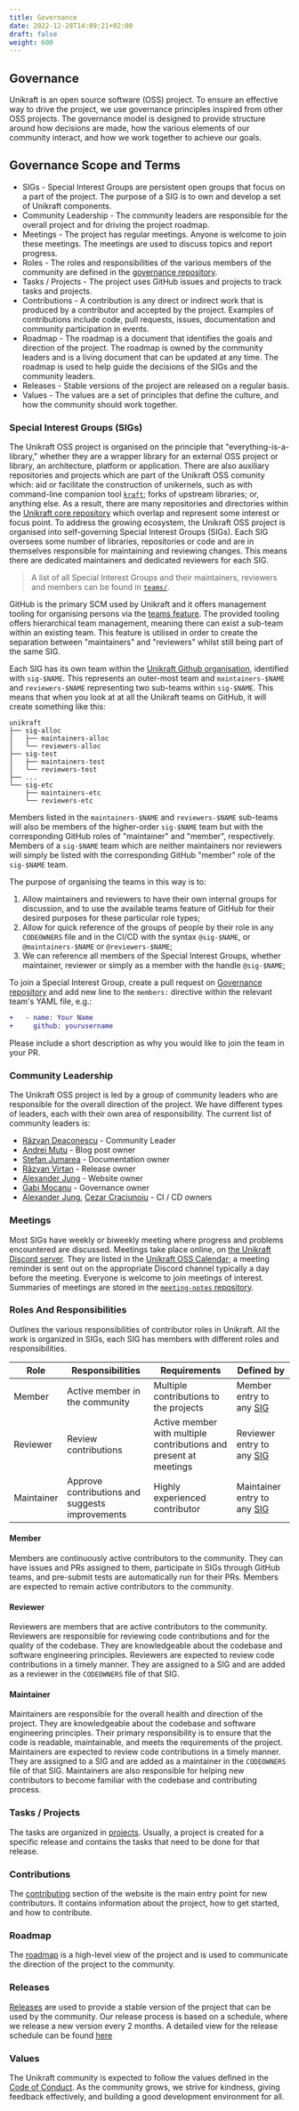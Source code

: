 ```yaml
---
title: Governance
date: 2022-12-28T14:09:21+02:00
draft: false
weight: 600
---
```


## Governance

Unikraft is an open source software (OSS) project.
To ensure an effective way to drive the project, we use governance principles inspired from other OSS projects.
The governance model is designed to provide structure around how decisions are made, how the various elements of our community interact, and how we work together to achieve our goals.

##  Governance Scope and Terms

- SIGs - Special Interest Groups are persistent open groups that focus on a part of the project. The purpose of a SIG is to own and develop a set of Unikraft components.
- Community Leadership - The community leaders are responsible for the overall project and for driving the project roadmap.
- Meetings - The project has regular meetings. Anyone is welcome to join these meetings. The meetings are used to discuss topics and report progress.
- Roles - The roles and responsibilities of the various members of the community are defined in the [governance repository](https://github.com/unikraft/governance).
- Tasks / Projects - The project uses GitHub issues and projects to track tasks and projects. 
- Contributions - A contribution is any direct or indirect work that is produced by a contributor and accepted by the project. Examples of contributions include code, pull requests, issues, documentation and community participation in events.
- Roadmap - The roadmap is a document that identifies the goals and direction of the project. The roadmap is owned by the community leaders and is a living document that can be updated at any time. The roadmap is used to help guide the decisions of the SIGs and the community leaders.
- Releases - Stable versions of the project are released on a regular basis.
- Values - The values are a set of principles that define the culture, and how the community should work together.

### Special Interest Groups (SIGs)

The Unikraft OSS project is organised on the principle that "everything-is-a-library," whether they are a wrapper library for an external OSS project or library, an architecture, platform or application.
There are also auxiliary repositories and projects which are part of the Unikraft OSS comunity which: aid or facilitate the construction of unikernels, such as with command-line companion tool [`kraft`](https://github.com/unikraft/kraft); forks of upstream libraries; or, anything else.
As a result, there are many repositories and directories within the [Unikraft core repository](https://github.com/unikraft/unikraft) which overlap and represent some interest or focus point.
To address the growing ecosystem, the Unikraft OSS project is organised into self-governing Special Interest Groups (SIGs).
Each SIG oversees some number of libraries, repositories or code and are in themselves responsible for maintaining and reviewing changes.
This means there are dedicated maintainers and dedicated reviewers for each SIG.

 > A list of all Special Interest Groups and their maintainers, reviewers and members can be found in [`teams/`](https://github.com/unikraft/governance/tree/main/teams).

GitHub is the primary SCM used by Unikraft and it offers management tooling for organising persons via the [teams feature](https://docs.github.com/en/organizations/organizing-members-into-teams/about-teams).
The provided tooling offers hierarchical team management, meaning there can exist a sub-team within an existing team.
This feature is utilised in order to create the separation between "maintainers" and "reviewers" whilst still being part of the same SIG.


Each SIG has its own team within the [Unikraft Github organisation](https://github.com/unikraft), identified with `sig-$NAME`.
This represents an outer-most team and `maintainers-$NAME` and `reviewers-$NAME` representing two sub-teams within `sig-$NAME`.
This means that when you look at at all the Unikraft teams on GitHub, it will create something like this:

```
unikraft
├── sig-alloc
│   ├── maintainers-alloc
│   └── reviewers-alloc
├── sig-test
│   ├── maintainers-test
│   └── reviewers-test
├── ...
└── sig-etc
    ├── maintainers-etc
    └── reviewers-etc
```

Members listed in the `maintainers-$NAME` and `reviewers-$NAME` sub-teams will also be members of the higher-order `sig-$NAME` team but with the corresponding GitHub roles of "maintainer" and "member", respectively.
Members of a `sig-$NAME` team which are neither maintainers nor reviewers will simply be listed with the corresponding GitHub "member" role of the `sig-$NAME` team.

The purpose of organising the teams in this way is to:

1. Allow maintainers and reviewers to have their own internal groups for discussion, and to use the available teams feature of GitHub for their desired purposes for these particular role types;
2. Allow for quick reference of the groups of people by their role in any `CODEOWNERS` file and in the CI/CD with the syntax `@sig-$NAME`, or `@maintainers-$NAME` or `@reviewers-$NAME`;
3. We can reference all members of the Special Interest Groups, whether maintainer, reviewer or simply as a member with the handle `@sig-$NAME`;

To join a Special Interest Group, create a pull request on [Governance repository](https://github.com/unikraft/governance) and add new line to the `members:` directive within the relevant team's YAML file, e.g.:

```diff
+   - name: Your Name
+     github: yourusername
```

Please include a short description as why you would like to join the team in your PR.

### Community Leadership

The Unikraft OSS project is led by a group of community leaders who are responsible for the overall direction of the project.
We have different types of leaders, each with their own area of responsibility.
The current list of community leaders is:
- [Răzvan Deaconescu](https://github.com/razvand) - Community Leader
- [Andrei Mutu](https://github.com/mandrei12) - Blog post owner
- [Ștefan Jumarea](https://github.com/StefanJum) - Documentation owner
- [Răzvan Virtan](https://github.com/razvanvirtan) - Release owner
- [Alexander Jung](https://github.com/nderjung) - Website owner
- [Gabi Mocanu](https://github.com/gabrielmocanu) - Governance owner
- [Alexander Jung](https://github.com/nderjung), [Cezar Craciunoiu](https://github.com/craciunoiuc) - CI / CD owners

### Meetings

Most SIGs have weekly or biweekly meeting where progress and problems encountered are discussed.
Meetings take place online, on [the Unikraft Discord server](http://bit.ly/UnikraftDiscord).
They are listed in the [Unikraft OSS Calendar](https://calendar.google.com/calendar/u/0/embed?src=c_0g04rms4mhv2gvlduertbern34@group.calendar.google.com);
a meeting reminder is sent out on the appropriate Discord channel typically a day before the meeting.
Everyone is welcome to join meetings of interest.
Summaries of meetings are stored in the [`meeting-notes` repository](https://github.com/unikraft/meeting-notes/).

### Roles And Responsibilities

Outlines the various responsibilities of contributor roles in Unikraft.
All the work is organized in SIGs, each SIG has members with different roles and responsibilities. 

| Role | Responsibilities | Requirements | Defined by |
| -----| ---------------- | ------------ | -------|
| Member | Active member in the community | Multiple contributions to the projects | Member entry to any [SIG](https://github.com/unikraft/governance/tree/main/teams) |
| Reviewer | Review contributions | Active member with multiple contributions and present at meetings | Reviewer entry to any [SIG](https://github.com/unikraft/governance/tree/main/teams) |
| Maintainer | Approve contributions and suggests improvements | Highly experienced contributor | Maintainer entry to any [SIG](https://github.com/unikraft/governance/tree/main/teams) |

#### Member

Members are continuously active contributors to the community.
They can have issues and PRs assigned to them, participate in SIGs through GitHub teams, and pre-submit tests are automatically run for their PRs.
Members are expected to remain active contributors to the community.

#### Reviewer

Reviewers are members that are active contributors to the community.
Reviewers are responsible for reviewing code contributions and for the quality of the codebase.
They are knowledgeable about the codebase and software engineering principles.
Reviewers are expected to review code contributions in a timely manner.
They are assigned to a SIG and are added as a reviewer in the `CODEOWNERS` file of that SIG.

#### Maintainer

Maintainers are responsible for the overall health and direction of the project.
They are knowledgeable about the codebase and software engineering principles.
Their primary responsibility is to ensure that the code is readable, maintainable, and meets the requirements of the project.
Maintainers are expected to review code contributions in a timely manner.
They are assigned to a SIG and are added as a maintainer in the `CODEOWNERS` file of that SIG.
Maintainers are also responsible for helping new contributors to become familiar with the codebase and contributing process.


### Tasks / Projects

The tasks are organized in [projects](https://github.com/orgs/unikraft/projects).
Usually, a project is created for a specific release and contains the tasks that need to be done for that release.

### Contributions

The [contributing](https://unikraft.org/docs/contributing/) section of the website is the main entry point for new contributors.
It contains information about the project, how to get started, and how to contribute.

### Roadmap

The [roadmap](https://github.com/orgs/unikraft/projects/24/views/35) is a high-level view of the project and is used to communicate the direction of the project to the community.

### Releases

[Releases](https://github.com/unikraft/unikraft/releases) are used to provide a stable version of the project that can be used by the community.
Our release process is based on a schedule, where we release a new version every 2 months.
A detailed view for the release schedule can be found [here](https://github.com/orgs/unikraft/projects/24)

### Values

The Unikraft community is expected to follow the values defined in the [Code of Conduct](https://unikraft.org/docs/contributing/code-of-conduct/).
As the community grows, we strive for kindness, giving feedback effectively, and building a good development environment for all.
